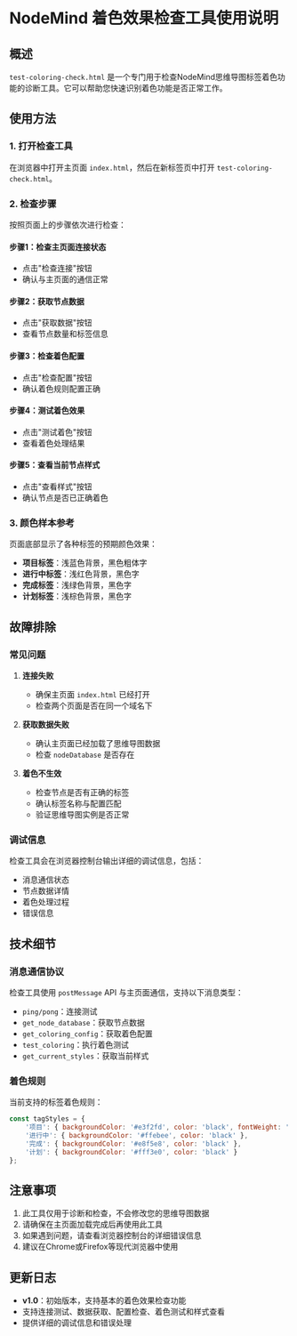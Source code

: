 # NodeMind 着色效果检查工具使用说明

## 概述

`test-coloring-check.html` 是一个专门用于检查NodeMind思维导图标签着色功能的诊断工具。它可以帮助您快速识别着色功能是否正常工作。

## 使用方法

### 1. 打开检查工具

在浏览器中打开主页面 `index.html`，然后在新标签页中打开 `test-coloring-check.html`。

### 2. 检查步骤

按照页面上的步骤依次进行检查：

#### 步骤1：检查主页面连接状态
- 点击"检查连接"按钮
- 确认与主页面的通信正常

#### 步骤2：获取节点数据
- 点击"获取数据"按钮
- 查看节点数量和标签信息

#### 步骤3：检查着色配置
- 点击"检查配置"按钮
- 确认着色规则配置正确

#### 步骤4：测试着色效果
- 点击"测试着色"按钮
- 查看着色处理结果

#### 步骤5：查看当前节点样式
- 点击"查看样式"按钮
- 确认节点是否已正确着色

### 3. 颜色样本参考

页面底部显示了各种标签的预期颜色效果：

- **项目标签**：浅蓝色背景，黑色粗体字
- **进行中标签**：浅红色背景，黑色字
- **完成标签**：浅绿色背景，黑色字
- **计划标签**：浅棕色背景，黑色字

## 故障排除

### 常见问题

1. **连接失败**
   - 确保主页面 `index.html` 已经打开
   - 检查两个页面是否在同一个域名下

2. **获取数据失败**
   - 确认主页面已经加载了思维导图数据
   - 检查 `nodeDatabase` 是否存在

3. **着色不生效**
   - 检查节点是否有正确的标签
   - 确认标签名称与配置匹配
   - 验证思维导图实例是否正常

### 调试信息

检查工具会在浏览器控制台输出详细的调试信息，包括：
- 消息通信状态
- 节点数据详情
- 着色处理过程
- 错误信息

## 技术细节

### 消息通信协议

检查工具使用 `postMessage` API 与主页面通信，支持以下消息类型：

- `ping/pong`：连接测试
- `get_node_database`：获取节点数据
- `get_coloring_config`：获取着色配置
- `test_coloring`：执行着色测试
- `get_current_styles`：获取当前样式

### 着色规则

当前支持的标签着色规则：

```javascript
const tagStyles = {
    '项目': { backgroundColor: '#e3f2fd', color: 'black', fontWeight: 'bold' },
    '进行中': { backgroundColor: '#ffebee', color: 'black' },
    '完成': { backgroundColor: '#e8f5e8', color: 'black' },
    '计划': { backgroundColor: '#fff3e0', color: 'black' }
};
```

## 注意事项

1. 此工具仅用于诊断和检查，不会修改您的思维导图数据
2. 请确保在主页面加载完成后再使用此工具
3. 如果遇到问题，请查看浏览器控制台的详细错误信息
4. 建议在Chrome或Firefox等现代浏览器中使用

## 更新日志

- **v1.0**：初始版本，支持基本的着色效果检查功能
- 支持连接测试、数据获取、配置检查、着色测试和样式查看
- 提供详细的调试信息和错误处理 